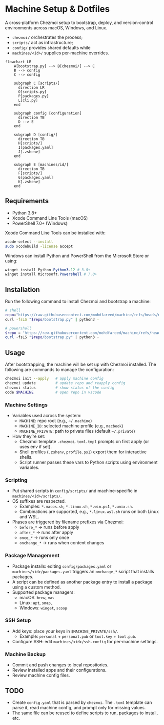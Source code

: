 # Machine Setup & Dotfiles

A cross‑platform Chezmoi setup to bootstrap, deploy, and version‑control environments across macOS, Windows, and Linux.

- `chezmoi/` orchestrates the process;
- `scripts/` act as infrastructure;
- `config/` provides shared defaults while
- `machines/<id>/` supplies per‑machine overrides.

```mermaid
flowchart LR
    A[bootstrap.py] --> B[chezmoi/] --> C
    B --> config
    C --> config

    subgraph C [scripts/]
      direction LR
      O[scripts.py]
      P[packages.py]
      L[cli.py]
    end

    subgraph config [configuration]
      direction TB
      D --> E
    end

    subgraph D [config/]
      direction TB
      H[scripts/]
      I[packages.yaml]
      J[.zshenv]
    end

    subgraph E [machines/id/]
      direction TB
      F[scripts/]
      G[packages.yaml]
      K[.zshenv]
    end
```

## Requirements

- Python 3.8+
- Xcode Command Line Tools (macOS)
- PowerShell 7.0+ (Windows)

Xcode Command Line Tools can be installed with:

```sh
xcode-select --install
sudo xcodebuild -license accept
```

Windows can install Python and PowerShell from the Microsoft Store or using:

```powershell
winget install Python.Python3.12 # 3.8+
winget install Microsoft.Powershell # 7.0+
```

## Installation

Run the following command to install Chezmoi and bootstrap a machine:

```sh
# shell
repo="https://raw.githubusercontent.com/mohdfareed/machine/refs/heads/main"
curl -fsLS "$repo/bootstrap.py" | python3 -
```

```powershell
# powershell
$repo = "https://raw.githubusercontent.com/mohdfareed/machine/refs/heads/main"
curl -fsLS "$repo/bootstrap.py" | python3 -
```

## Usage

After bootstrapping, the machine will be set up with Chezmoi installed. The following are commands to manage the configuration:

```sh
chezmoi init --apply   # apply machine config
chezmoi update         # update repo and reapply config
chezmoi status         # show status of the config
code $MACHINE          # open repo in vscode
```

### Machine Settings

- Variables used across the system:
  - `MACHINE`: repo root (e.g., `~/.machine`)
  - `MACHINE_ID`: selected machine profile (e.g., `macbook`)
  - `MACHINE_PRIVATE`: path to private files (default `~/.private`)
- How they’re set:
  - Chezmoi template `.chezmoi.toml.tmpl` prompts on first apply (or uses env if set).
  - Shell profiles (`.zshenv`, `profile.ps1`) export them for interactive shells.
  - Script runner passes these vars to Python scripts using environment variables.

### Scripting

- Put shared scripts in `config/scripts/` and machine-specific in `machines/<id>/scripts/`.
- OS suffixes are respected.
  - Examples: `*.macos.sh`, `*.linux.sh`, `*.win.ps1`, `*.unix.sh`.
  - Combinations are supported, e.g., `*.linux.wsl.sh` runs on both Linux and WSL.
- Phases are triggered by filename prefixes via Chezmoi:
  - `before_*` → runs before apply
  - `after_*` → runs after apply
  - `once_*` → runs only once
  - `onchange_*` → runs when content changes

### Package Management

- Package installs: editing `config/packages.yaml` or `machines/<id>/packages.yaml` triggers an `onchange_*` script that installs packages.
- A script can be defined as another package entry to install a package using a custom method.
- Supported package managers:
  - macOS: `brew`, `mas`
  - Linux: `apt`, `snap`,
  - Windows: `winget`, `scoop`

### SSH Setup

- Add keys: place your keys in `$MACHINE_PRIVATE/ssh/`.
  - Example: `personal` + `personal.pub` or `tool.key` + `tool.pub`.
- Configure SSH: edit `machines/<id>/ssh.config` for per‑machine settings.

### Machine Backup

- Commit and push changes to local repositories.
- Review installed apps and their configurations.
- Review machine config files.

## TODO

- Create `config.yaml` that is parsed by `chezmoi`. The `.toml` template can parse it, read machine config, and prompt only for missing values.
- The same file can be reused to define scripts to run, packages to install, etc.
